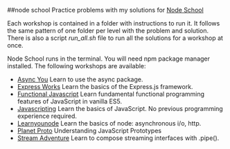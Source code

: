 ##node school
Practice problems with my solutions for [Node School]

Each workshop is contained in a folder with instructions to run it. It follows the same pattern of one folder per level with the problem and solution. There is also a script *run_all.sh* file to run all the solutions for a workshop at once.

Node School runs in the terminal. You will need npm package manager installed.
The following workshops are available:

- [Async You](async-you) Learn to use the async package.
- [Express Works](expressworks) Learn the basics of the Express.js framework.
- [Functional Javascript](functional-javascript) Learn fundamental functional programming features of JavaScript in vanilla ES5.
- [Javascripting](javascripting) Learn the basics of JavaScript. No previous programming experience required.
- [Learnyounode](learnyounode) Learn the basics of node: asynchronous i/o, http.
- [Planet Proto](planetproto) Understanding JavaScript Prototypes
- [Stream Adventure](stream-adventure) Learn to compose streaming interfaces with .pipe().


[Node School]: http://nodeschool.io/#workshoppers
